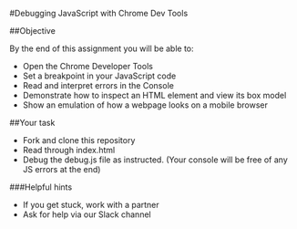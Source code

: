 #Debugging JavaScript with Chrome Dev Tools

##Objective

By the end of this assignment you will be able to:
- Open the Chrome Developer Tools
- Set a breakpoint in your JavaScript code
- Read and interpret errors in the Console
- Demonstrate how to inspect an HTML element and view its box model
- Show an emulation of how a webpage looks on a mobile browser

##Your task

- Fork and clone this repository
- Read through index.html
- Debug the debug.js file as instructed. (Your console will be free of any JS errors at the end)

###Helpful hints

- If you get stuck, work with a partner
- Ask for help via our Slack channel
